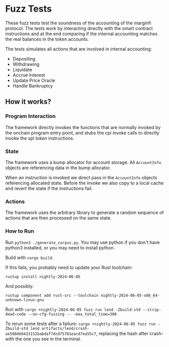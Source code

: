 # Fuzz Tests

These fuzz tests test the soundness of the accounting of the marginfi protocol.
The tests work by interacting directly with the smart contract instructions and at the end comparing if the internal accounting matches the real balances in the token accounts.

The tests simulates all actions that are involved in internal accounting:

- Depositing
- Withdrawing
- Liquidate
- Accrue Interest
- Update Price Oracle
- Handle Bankruptcy

## How it works?

### Program Interaction

The framework directly invokes the functions that are normally invoked by the onchain program entry point, and stubs the cpi invoke calls to directly invoke the spl token instructions.

### State

The framework uses a bump allocator for account storage. All `AccountInfo` objects are referencing data in the bump allocator.

When an instruction is invoked we direct pass in the `AccountInfo` objects referencing allocated state.
Before the invoke we also copy to a local cache and revert the state if the instructions fail.

### Actions

The framework uses the arbitrary library to generate a random sequence of actions that are then processed on the same state.

### How to Run

Run `python3 ./generate_corpus.py`. You may use python if you don't have python3 installed, or you may need to install python.

Build with `cargo build`. 

If this fails, you probably need to update your Rust toolchain: 

`rustup install nightly-2024-06-05`

And possibly: 

`rustup component add rust-src --toolchain nightly-2024-06-05-x86_64-unknown-linux-gnu`

Run with `cargo +nightly-2024-06-05 fuzz run lend -Zbuild-std --strip-dead-code --no-cfg-fuzzing -- -max_total_time=300`

To rerun some tests after a failure: `cargo +nightly-2024-06-05 fuzz run -Zbuild-std lend artifacts/lend/crash-ae5084b9433152babdaf7dcd75781eacd7ea55c7`, replacing  the hash after crash- with the one you see in the terminal.
